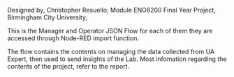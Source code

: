 Designed by, Christopher Resuello; 
Module ENG6200 Final Year Project, Birmingham City University;

This is the Manager and Operator JSON Flow for each of them
they are accessed through Node-RED import function.

The flow contains the contents on managing the data collected from UA Expert, then used to send insights of the Lab. 
Most infomation regarding the contents of the project, refer to the report.
